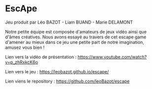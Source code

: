 # EscApe

Jeu produit par Léo BAZOT - Liam BUAND - Marie DELAMONT

Notre petite équipe est composée d'amateurs de jeux vidéo ainsi que d'âmes créatives.
Nous avons essayé au travers de cet escape game d'amener au mieux dans ce jeu une petite part de notre imagination, amusez vous bien !

Lien vers la vidéo de présentation : https://www.youtube.com/watch?v=p_zhRxkcK6o

Lien vers le jeu : https://leobazot.github.io/escape/

Lien viens le repository : https://github.com/leoBazot/escape
